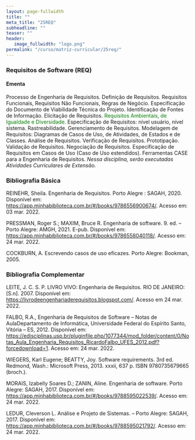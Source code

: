 ```yaml
---
layout: page-fullwidth
title: ""
meta_title: "25REQ"
subheadline: ""
teaser: ""
header:
   image_fullwidth: "logo.png"
permalink: "/curso/matriz-curricular/25req/"
---
```


### **Requisitos de Software (REQ)**

#### **Ementa**

Processo de Engenharia de Requisitos. Definição de Requisitos. Requisitos Funcionais, Requisitos Não Funcionais, Regras de Negócio. Especificação do Documento de Viabilidade Técnica do Projeto. Identificação de Fontes de Informação. Elicitação de Requisitos. <class style="color: green">Requisitos Ambientais, de Igualdade e Diversidade.</class> Especificação de Requisitos: nível usuário, nível sistema. Rastreabilidade. Gerenciamento de Requisitos. Modelagem de Requisitos: Diagramas de Casos de Uso, de Atividades, de Estados e de Classes. Análise de Requisitos. Verificação de Requisitos. Prototipação. Validação de Requisitos. Negociação de Requisitos. Especificação de Requisitos em Casos de Uso (Caso de Uso estendidos). Ferramentas CASE para a Engenharia de Requisitos. *Nessa disciplina, serão executadas Atividades Curriculares de Extensão.*

### **Bibliografia Básica**

REINEHR, Sheila. Engenharia de Requisitos. Porto Alegre : SAGAH, 2020. Disponível em: https://app.minhabiblioteca.com.br/#/books/9786556900674/. Acesso em: 03 mar. 2022. 

PRESSMAN, Roger S.; MAXIM, Bruce R. Engenharia de software. 9. ed. – Porto Alegre: AMGH, 2021. E-pub. Disponível em: https://app.minhabiblioteca.com.br/#/books/9786558040118/. Acesso em: 24 mar. 2022. 

COCKBURN, A. Escrevendo casos de uso eficazes. Porto Alegre: Bookman, 2005. 

### **Bibliografia Complementar**

LEITE, J. C. S. P. LIVRO VIVO: Engenharia de Requisitos. RIO DE JANEIRO:[S.n]. 2007. Disponível em: https://livrodeengenhariaderequisitos.blogspot.com/. Acesso em 24 mar. 2022. 

FALBO, R.A., Engenharia de Requisitos de Software – Notas de AulaDepartamento de Informática, Universidade Federal do Espírito Santo, Vitória – ES, 2012. Disponível em: https://edisciplinas.usp.br/pluginfile.php/1077344/mod_folder/content/0/Notas_Aula_Engenharia_Requisitos_RicardoFalbo_UFES_2012.pdf?forcedownload=1. Acesso em: 24 mar. 2022. 

WIEGERS, Karl Eugene; BEATTY, Joy. Software requirements. 3rd ed. Redmond, Wash.: Microsoft Press, 2013. xxxii, 637 p. ISBN 9780735679665 (broch.). 

MORAIS, Izabelly Soares D.; ZANIN, Aline. Engenharia de software. Porto Alegre: SAGAH, 2017. Disponível em: https://app.minhabiblioteca.com.br/#/books/9788595022539/. Acesso em: 24 mar. 2022.

LEDUR, Cleverson L. Análise e Projeto de Sistemas. – Porto Alegre: SAGAH, 2017. Disponível em: https://app.minhabiblioteca.com.br/#/books/9788595021792/. Acesso em: 24 mar. 2022. 